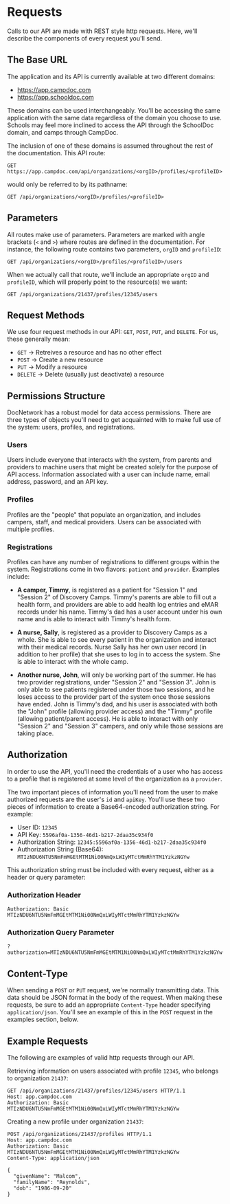 # Requests

Calls to our API are made with REST style http requests.  Here, we'll describe the components of every request you'll send.

## The Base URL

The application and its API is currently available at two different domains:

- https://app.campdoc.com
- https://app.schooldoc.com

These domains can be used interchangeably.  You'll be accessing the same application with the same data regardless of the domain you choose to use.  Schools may feel more inclined to access the API through the SchoolDoc domain, and camps through CampDoc.

The inclusion of one of these domains is assumed throughout the rest of the documentation.  This API route:

```
GET https://app.campdoc.com/api/organizations/<orgID>/profiles/<profileID>
```

would only be referred to by its pathname:

```
GET /api/organizations/<orgID>/profiles/<profileID>
```

## Parameters

All routes make use of parameters. Parameters are marked with angle brackets (`<` and `>`) where routes are defined in the documentation.  For instance, the following route contains two parameters, `orgID` and `profileID`:

```
GET /api/organizations/<orgID>/profiles/<profileID>/users
```

When we actually call that route, we'll include an appropriate `orgID` and `profileID`, which will properly point to the resource(s) we want:

```
GET /api/organizations/21437/profiles/12345/users
```

## Request Methods

We use four request methods in our API: `GET`, `POST`, `PUT`, and `DELETE`.  For us, these generally mean:

- `GET` &rarr; Retreives a resource and has no other effect
- `POST` &rarr; Create a new resource
- `PUT` &rarr; Modify a resource
- `DELETE` &rarr; Delete (usually just deactivate) a resource

## Permissions Structure

DocNetwork has a robust model for data access permissions.  There are three types of objects you'll need to get acquainted with to make full use of the system: users, profiles, and registrations.

### Users

Users include everyone that interacts with the system, from parents and providers to machine users that might be created solely for the purpose of API access.  Information associated with a user can include name, email address, password, and an API key.

### Profiles

Profiles are the "people" that populate an organization, and includes campers, staff, and medical providers. Users can be associated with multiple profiles.

### Registrations

Profiles can have any number of registrations to different groups within the system. Registrations come in two flavors: `patient` and `provider`.  Examples include:

- **A camper, Timmy**, is registered as a patient for "Session 1" and "Session 2" of Discovery Camps.  Timmy's parents are able to fill out a health form, and providers are able to add health log entries and eMAR records under his name.  Timmy's dad has a user account under his own name and is able to interact with Timmy's health form.

- **A nurse, Sally**, is registered as a provider to Discovery Camps as a whole.  She is able to see every patient in the organization and interact with their medical records.  Nurse Sally has her own user record (in addition to her profile) that she uses to log in to access the system.  She is able to interact with the whole camp.

- **Another nurse, John**, will only be working part of the summer.  He has two provider registrations, under "Session 2" and "Session 3".  John is only able to see patients registered under those two sessions, and he loses access to the provider part of the system once those sessions have ended.  John is Timmy's dad, and his user is associated with both the "John" profile (allowing provider access) and the "Timmy" profile (allowing patient/parent access).  He is able to interact with only "Session 2" and "Session 3" campers, and only while those sessions are taking place.

## Authorization

In order to use the API, you'll need the credentials of a user who has access to a profile that is registered at some level of the organization as a `provider`.

The two important pieces of information you'll need from the user to make authorized requests are the user's `id` and `apiKey`.  You'll use these two pieces of information to create a Base64-encoded authorization string.  For example:

- User ID: `12345`
- API Key: `5596af0a-1356-46d1-b217-2daa35c934f0`
- Authorization String: `12345:5596af0a-1356-46d1-b217-2daa35c934f0`
- Authorization String (Base64): `MTIzNDU6NTU5NmFmMGEtMTM1Ni00NmQxLWIyMTctMmRhYTM1YzkzNGYw`

This authorization string must be included with every request, either as a header or query parameter:

### Authorization Header

```
Authorization: Basic MTIzNDU6NTU5NmFmMGEtMTM1Ni00NmQxLWIyMTctMmRhYTM1YzkzNGYw
```

### Authorization Query Parameter

```
?authorization=MTIzNDU6NTU5NmFmMGEtMTM1Ni00NmQxLWIyMTctMmRhYTM1YzkzNGYw
```

## Content-Type

When sending a `POST` or `PUT` request, we're normally transmitting data.  This data should be JSON format in the body of the request.  When making these requests, be sure to add an appropriate `Content-Type` header specifying `application/json`.  You'll see an example of this in the `POST` request in the examples section, below.

## Example Requests

The following are examples of valid http requests through our API.

Retrieving information on users associated with profile `12345`, who belongs to organization `21437`:

```
GET /api/organizations/21437/profiles/12345/users HTTP/1.1
Host: app.campdoc.com
Authorization: Basic MTIzNDU6NTU5NmFmMGEtMTM1Ni00NmQxLWIyMTctMmRhYTM1YzkzNGYw
```

Creating a new profile under organization `21437`:

```
POST /api/organizations/21437/profiles HTTP/1.1
Host: app.campdoc.com
Authorization: Basic MTIzNDU6NTU5NmFmMGEtMTM1Ni00NmQxLWIyMTctMmRhYTM1YzkzNGYw
Content-Type: application/json

{
  "givenName": "Malcom",
  "familyName": "Reynolds",
  "dob": "1986-09-20"
}
```
